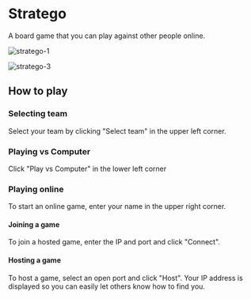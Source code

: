 # Stratego
A board game that you can play against other people online.

![stratego-1](https://cloud.githubusercontent.com/assets/19572229/23815242/926f729c-05e7-11e7-808f-46b03ac92274.jpg)

![stratego-3](https://cloud.githubusercontent.com/assets/19572229/23815250/a0698b26-05e7-11e7-84ee-9ecbbc598c18.jpg)

## How to play
### Selecting team
Select your team by clicking "Select team" in the upper left corner.
### Playing vs Computer
Click "Play vs Computer" in the lower left corner 
### Playing online
To start an online game, enter your name in the upper right corner.
#### Joining a game
To join a hosted game, enter the IP and port and click "Connect".
#### Hosting a game
To host a game, select an open port and click "Host".
Your IP address is displayed so you can easily let others know how to find you.

